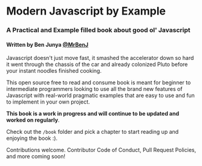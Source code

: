 Modern Javascript by Example
============================

### A Practical and Example filled book about good ol' Javascript
#### Written by Ben Junya [@MrBenJ](https://www.github.com/MrBenJ)

Javascript doesn't just move fast, it smashed the accelerator down so hard it went through the chassis of the car and already colonized Pluto before your instant noodles finished cooking.

This open source free to read and consume book is meant for beginner to intermediate programmers looking to use all the brand new features of Javascript with real-world pragmatic examples that are easy to use and fun to implement in your own project.

**This book is a work in progress and will continue to be updated and worked on regularly**.

Check out the `/book` folder and pick a chapter to start reading up and enjoying the book :).

Contributions welcome. Contributor Code of Conduct, Pull Request Policies, and more coming soon!
